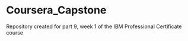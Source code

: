 # Coursera_Capstone
Repository created for part 9, week 1 of the IBM Professional Certificate course
